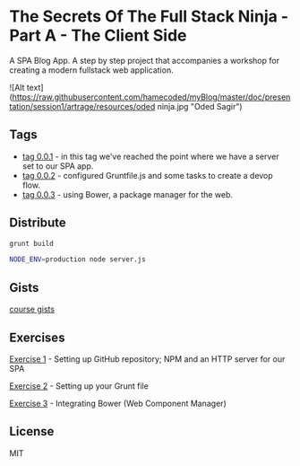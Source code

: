 The Secrets Of The Full Stack Ninja - Part A - The Client Side
======

A SPA Blog App. A step by step project that accompanies a workshop for creating a modern fullstack web application. 

![Alt text](https://raw.githubusercontent.com/hamecoded/myBlog/master/doc/presentation/session1/artrage/resources/oded ninja.jpg "Oded Sagir")

Tags
----
* [tag 0.0.1] - in this tag we've reached the point where we have a server set to our SPA app.
* [tag 0.0.2] - configured Gruntfile.js and some tasks to create a devop flow.
* [tag 0.0.3] - using Bower, a package manager for the web.


Distribute
----
```sh
grunt build
```

```sh
NODE_ENV=production node server.js
```

Gists
----
[course gists]


Exercises
----
[Exercise 1] - Setting up GitHub repository; NPM and an HTTP server for our SPA

[Exercise 2] - Setting up your Grunt file

[Exercise 3] - Integrating Bower (Web Component Manager)


License
----

MIT


[course gists]:https://gist.github.com/hamecoded/f50b7e14f0c8fe3a8ad9
[tag 0.0.1]:https://github.com/hamecoded/myBlog/tree/0.0.1
[tag 0.0.2]:https://github.com/hamecoded/myBlog/tree/0.0.2
[tag 0.0.3]:https://github.com/hamecoded/myBlog/tree/0.0.3

[Exercise 1]:https://github.com/hamecoded/myBlog/blob/master/doc/exercises/ex1-setup.md
[Exercise 2]:https://github.com/hamecoded/myBlog/blob/master/doc/exercises/ex2-grunt.md
[Exercise 3]:https://github.com/hamecoded/myBlog/blob/master/doc/exercises/ex3-bower.md

